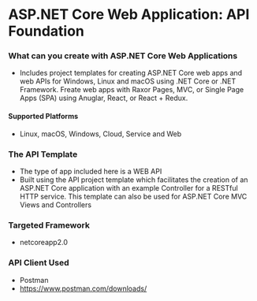 # ASP.NET Core Web Application: API Foundation

### What can you create with ASP.NET Core Web Applications
- Includes project templates for creating ASP.NET Core web apps and web APIs for Windows, Linux and macOS using .NET Core or .NET Framework. Freate web apps with Raxor Pages, MVC, or Single Page Apps (SPA) using Anuglar, React, or React + Redux.

#### Supported Platforms
- Linux, macOS, Windows, Cloud, Service and Web

### The API Template
- The type of app included here is a WEB API
- Built using the API project template which facilitates the creation of an ASP.NET Core application with an example Controller for a RESTful HTTP service. This template can also be used for ASP.NET Core MVC Views and Controllers

### Targeted Framework
- netcoreapp2.0

### API Client Used
- Postman
- https://www.postman.com/downloads/
